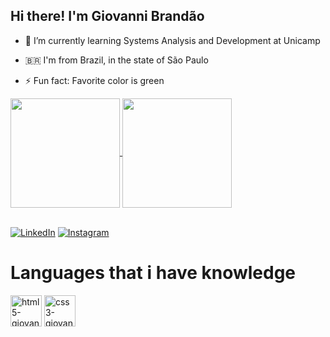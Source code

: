 ## Hi there! I'm Giovanni Brandão 

- 🌱 I’m currently learning Systems Analysis and Development at Unicamp
- 🇧🇷 I'm from Brazil, in the state of São Paulo
- ⚡ Fun fact: Favorite color is green

  <div> <!-- Estatísticas do perfil -->
    
<a href="https://github.com/anuraghazra/github-readme-stats">
  <img height=175 align="center" src="https://github-readme-stats.vercel.app/api?username=GiovanniBrandao&theme=merko" />
</a>
<a href="https://github.com/anuraghazra/convoychat">
  <img height=175 align="center" src="https://github-readme-stats.vercel.app/api/top-langs?username=GiovanniBrandao&theme=merko&layout=compact&langs_count=8&card_width=320" />
</a>
    
  </div>


<div style="display: inline_blocks"> <!-- Parte dos links -->
  <br>

[![LinkedIn](https://img.shields.io/badge/linkedin-%230077B5.svg?style=for-the-badge&logo=linkedin&logoColor=white)](https://www.linkedin.com/in/giovanni-brandao) [![Instagram](https://img.shields.io/badge/Instagram-%23E4405F.svg?style=for-the-badge&logo=Instagram&logoColor=white)](https://www.instagram.com/giorno_bran/)


</div>

<div style="display: inline_blocks"> <!-- Icones de linguagens -->

<h1>Languages that i have knowledge</h1>
<img align="center" alt="html5-giovanni" height="50" width="50" src="https://cdn.jsdelivr.net/gh/devicons/devicon@latest/icons/html5/html5-original.svg" />
<img align="center" alt="css3-giovanni" height="50" width="50" src="https://cdn.jsdelivr.net/gh/devicons/devicon@latest/icons/css3/css3-original.svg" />
          

  
</div>

